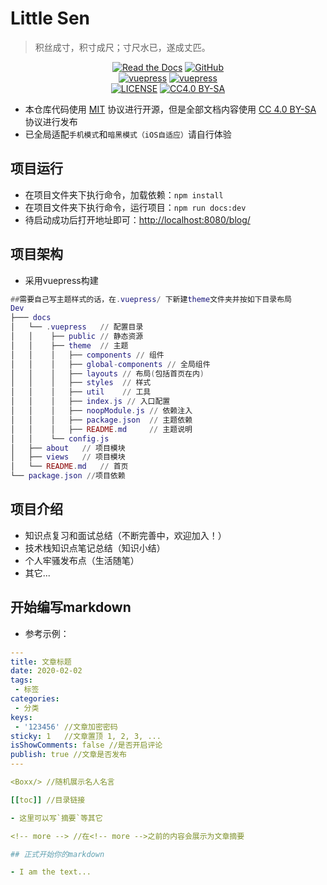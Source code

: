 # Little Sen

> 积丝成寸，积寸成尺；寸尺水已，遂成丈匹。



<p align="center">
   <a href="https://catnesam.github.io/blog/" target="_blank"><img alt="Read the Docs" src="https://img.shields.io/badge/docs-GetStarted-red?style=flat-square&logo=read-the-docs"></a>
   <a href="https://github.com/Catnesam/blog" target="_blank"><img alt="GitHub" src="https://img.shields.io/badge/GitHub-znote-black?style=flat-square&logo=github"></a>
   <br/>
   <a href="https://github.com/vuejs/vuepress" target="_blank"><img alt="vuepress" src="https://img.shields.io/badge/vuepress-build-1aad19?style=flat-square&logo=vue.js"></a>
   <a href="https://github.com/vuepress-reco/vuepress-theme-reco" target="_blank"><img alt="vuepress" src="https://img.shields.io/badge/reco-theme-26a2ff?style=flat-square&logo=vue.js"></a>
   <br/>
   <a href="LICENSE"><img alt="LICENSE" src="https://img.shields.io/badge/License-MIT-orange?style=flat-square"></a>
   <a href="https://creativecommons.org/licenses/by-sa/4.0/"><img alt="CC4.0 BY-SA" src="https://img.shields.io/static/v1?label=CC4.0&message=BY-SA&color=yellow&style=flat-square"></a>
   <br/>

</p>



- 本仓库代码使用 [MIT](https://github.com/SigureMo/notev/blob/master/LICENSE) 协议进行开源，但是全部文档内容使用 [CC 4.0 BY-SA](https://creativecommons.org/licenses/by-sa/4.0/) 协议进行发布
- 已全局适配`手机模式`和`暗黑模式（iOS自适应）`请自行体验


## 项目运行

- 在项目文件夹下执行命令，加载依赖：`npm install`
- 在项目文件夹下执行命令，运行项目：`npm run docs:dev`
- 待启动成功后打开地址即可：[http://localhost:8080/blog/](http://localhost:8080/blog/)

## 项目架构

- 采用vuepress构建

```lua
##需要自己写主题样式的话，在.vuepress/ 下新建theme文件夹并按如下目录布局
Dev
├─── docs
│   └── .vuepress   // 配置目录
│   │    ├── public // 静态资源
│   │    ├── theme  // 主题
│   │    │   ├── components // 组件
│   │    │   ├── global-components // 全局组件
│   │    │   ├── layouts // 布局(包括首页在内)
│   │    │   ├── styles  // 样式
│   │    │   ├── util 	 // 工具
│   │    │   ├── index.js // 入口配置
│   │    │   ├── noopModule.js // 依赖注入
│   │    │   ├── package.json  // 主题依赖
│   │    │   ├── README.md     // 主题说明
│   │    └── config.js
│   ├── about   // 项目模块
│   ├── views   // 项目模块
│   └── README.md   // 首页
└── package.json //项目依赖
```

## 项目介绍

- 知识点复习和面试总结（不断完善中，欢迎加入！）
- 技术栈知识点笔记总结（知识小结）
- 个人牢骚发布点（生活随笔）
- 其它...

## 开始编写markdown

- 参考示例：

```yaml
---
title: 文章标题
date: 2020-02-02
tags:
 - 标签
categories:
 - 分类
keys:
 - '123456' //文章加密密码
sticky: 1   //文章置顶 1, 2, 3, ...
isShowComments: false //是否开启评论
publish: true //文章是否发布
---

<Boxx/> //随机展示名人名言

[[toc]] //目录链接

- 这里可以写`摘要`等其它

<!-- more --> //在<!-- more -->之前的内容会展示为文章摘要

## 正式开始你的markdown

- I am the text...
```

